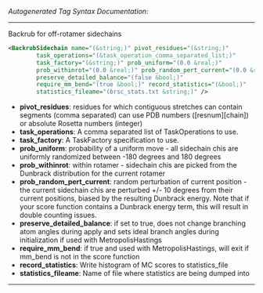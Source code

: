 <!-- THIS IS AN AUTOGENERATED FILE: Don't edit it directly, instead change the schema definition in the code itself. -->

_Autogenerated Tag Syntax Documentation:_

---
Backrub for off-rotamer sidechains

```xml
<BackrubSidechain name="(&string;)" pivot_residues="(&string;)"
        task_operations="(&task_operation_comma_separated_list;)"
        task_factory="(&string;)" prob_uniform="(0.0 &real;)"
        prob_withinrot="(0.0 &real;)" prob_random_pert_current="(0.0 &real;)"
        preserve_detailed_balance="(false &bool;)"
        require_mm_bend="(true &bool;)" record_statistics="(&bool;)"
        statistics_fileame="(brsc_stats.txt &string;)" />
```

-   **pivot_residues**: residues for which contiguous stretches can contain segments (comma separated) can use PDB numbers ([resnum][chain]) or absolute Rosetta numbers (integer)
-   **task_operations**: A comma separated list of TaskOperations to use.
-   **task_factory**: A TaskFactory specification to use.
-   **prob_uniform**: probability of a uniform move - all sidechain chis are uniformly randomized between -180 degrees and 180 degrees
-   **prob_withinrot**: within rotamer - sidechain chis are picked from the Dunbrack distribution for the current rotamer
-   **prob_random_pert_current**: random perturbation of current position - the current sidechain chis are perturbed +/- 10 degrees from their current positions, biased by the resulting Dunbrack energy. Note that if your score function contains a Dunbrack energy term, this will result in double counting issues.
-   **preserve_detailed_balance**: if set to true, does not change branching atom angles during apply and sets ideal branch angles during initialization if used with MetropolisHastings
-   **require_mm_bend**: if true and used with MetropolisHastings, will exit if mm_bend is not in the score function
-   **record_statistics**: Write histogram of MC scores to statistics_file
-   **statistics_fileame**: Name of file where statistics are being dumped into

---
